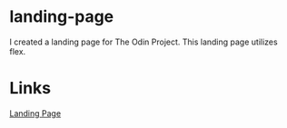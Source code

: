 # landing-page
I created a landing page for The Odin Project. This landing page utilizes flex. 

# Links 
[Landing Page](https://www.theodinproject.com/lessons/foundations-landing-page)
